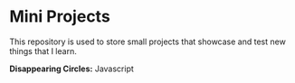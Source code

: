 
Mini Projects
====

This repository is used to store small projects that showcase and test new things that I learn.

**Disappearing Circles:** Javascript
